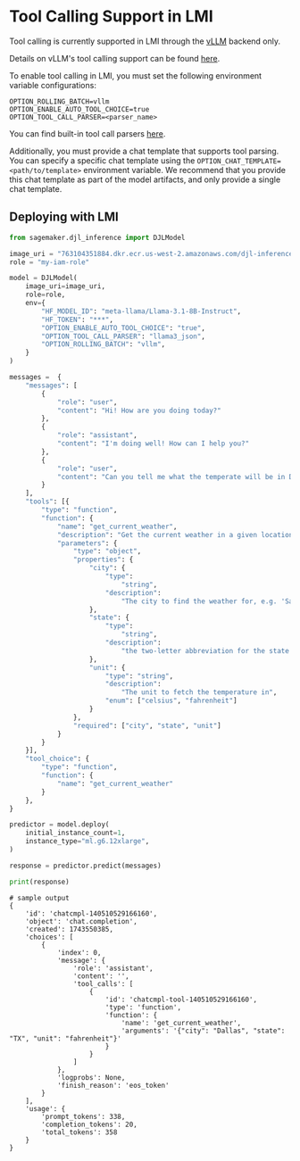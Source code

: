 # Tool Calling Support in LMI

Tool calling is currently supported in LMI through the [vLLM](vllm_user_guide.md) backend only.

Details on vLLM's tool calling support can be found [here](https://docs.vllm.ai/en/v0.9.1/features/tool_calling.html#how-to-write-a-tool-parser-plugin).

To enable tool calling in LMI, you must set the following environment variable configurations:

```
OPTION_ROLLING_BATCH=vllm
OPTION_ENABLE_AUTO_TOOL_CHOICE=true
OPTION_TOOL_CALL_PARSER=<parser_name>
```

You can find built-in tool call parsers [here](https://docs.vllm.ai/en/v0.9.1/features/tool_calling.html#automatic-function-calling).

Additionally, you must provide a chat template that supports tool parsing.
You can specify a specific chat template using the `OPTION_CHAT_TEMPLATE=<path/to/template>` environment variable.
We recommend that you provide this chat template as part of the model artifacts, and only provide a single chat template.

## Deploying with LMI

```python
from sagemaker.djl_inference import DJLModel

image_uri = "763104351884.dkr.ecr.us-west-2.amazonaws.com/djl-inference:0.32.0-lmi14.0.0-cu126"
role = "my-iam-role"

model = DJLModel(
    image_uri=image_uri,
    role=role,
    env={
        "HF_MODEL_ID": "meta-llama/Llama-3.1-8B-Instruct",
        "HF_TOKEN": "***",
        "OPTION_ENABLE_AUTO_TOOL_CHOICE": "true",
        "OPTION_TOOL_CALL_PARSER": "llama3_json",
        "OPTION_ROLLING_BATCH": "vllm",
    }
)

messages =  {
    "messages": [
        {
            "role": "user",
            "content": "Hi! How are you doing today?"
        }, 
        {
            "role": "assistant",
            "content": "I'm doing well! How can I help you?"
        }, 
        {
            "role": "user",
            "content": "Can you tell me what the temperate will be in Dallas, in fahrenheit?"
        }
    ],
    "tools": [{
        "type": "function",
        "function": {
            "name": "get_current_weather",
            "description": "Get the current weather in a given location",
            "parameters": {
                "type": "object",
                "properties": {
                    "city": {
                        "type":
                            "string",
                        "description":
                            "The city to find the weather for, e.g. 'San Francisco'"
                    },
                    "state": {
                        "type":
                            "string",
                        "description":
                            "the two-letter abbreviation for the state that the city is in, e.g. 'CA' which would mean 'California'"
                    },
                    "unit": {
                        "type": "string",
                        "description":
                            "The unit to fetch the temperature in",
                        "enum": ["celsius", "fahrenheit"]
                    }
                },
                "required": ["city", "state", "unit"]
            }
        }
    }],
    "tool_choice": {
        "type": "function",
        "function": {
            "name": "get_current_weather"
        }
    },
}

predictor = model.deploy(
    initial_instance_count=1,
    instance_type="ml.g6.12xlarge",
)

response = predictor.predict(messages)

print(response)
```
```
# sample output
{
    'id': 'chatcmpl-140510529166160',
    'object': 'chat.completion',
    'created': 1743550385,
    'choices': [
        {
            'index': 0,
            'message': {
                'role': 'assistant',
                'content': '',
                'tool_calls': [
                    {
                        'id': 'chatcmpl-tool-140510529166160',
                        'type': 'function',
                        'function': {
                            'name': 'get_current_weather',
                            'arguments': '{"city": "Dallas", "state": "TX", "unit": "fahrenheit"}'
                        }
                    }
                ]
            },
            'logprobs': None,
            'finish_reason': 'eos_token'
        }
    ],
    'usage': {
        'prompt_tokens': 338, 
        'completion_tokens': 20, 
        'total_tokens': 358
    }
}
```
